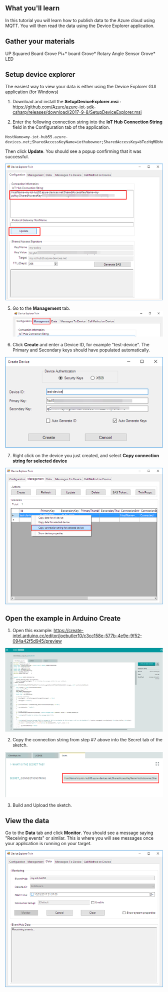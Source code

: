 ## What you'll learn
In this tutorial you will learn how to publish data to the Azure cloud using MQTT.  You will then read the data using the Device Explorer application.

## Gather your materials
UP Squared Board
Grove Pi+* board
Grove* Rotary Angle Sensor
Grove* LED

## Setup device explorer

The easiest way to view your data is either using the Device Explorer GUI application (for Windows)

1. Download and install the **SetupDeviceExplorer.msi** : https://github.com/Azure/azure-iot-sdk-csharp/releases/download/2017-9-8/SetupDeviceExplorer.msi

2. Enter the following connection string into the **IoT Hub Connection String** field in the Configuration tab of the application.  

```
HostName=my-iot-hub55.azure-devices.net;SharedAccessKeyName=iothubowner;SharedAccessKey=bTezHqMDbhxy6fkGW09sXLCB6pYbAd9p7qZ0zAdiOEg=
```

Then click **Update**.  You should see a popup confirming that it was successful.

![](./../../extras/screen9.png)

5. Go to the **Management** tab.
![](./../../extras/screen10.png)

6. Click **Create** and enter a Device ID, for example "test-device".  The Primary and Secondary keys should have populated automatically.

![](./../../extras/screen11.png)

7. Right click on the device you just created, and select **Copy connection string for selected device**

![](./../../extras/screen12.png)


## Open the example in Arduino Create

1. Open this example: https://create-intel.arduino.cc/editor/joebutler10/c3cc158e-577b-4e9e-9f52-094a42f5d945/preview 

![](./../../extras/screen13.png)

2. Copy the connection string from step #7 above into the Secret tab of the sketch.

![](./../../extras/screen14.png)

3. Build and Upload the sketch.

## View the data
Go to the **Data** tab and click **Monitor**.  You should see a message saying "Receiving events" or similar.  This is where you will see messages once your application is running on your target.

![](./../../extras/screen15.png)

